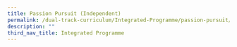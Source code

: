```yaml
---
title: Passion Pursuit (Independent)
permalink: /dual-track-curriculum/Integrated-Programme/passion-pursuit/
description: ""
third_nav_title: Integrated Programme
---
```

